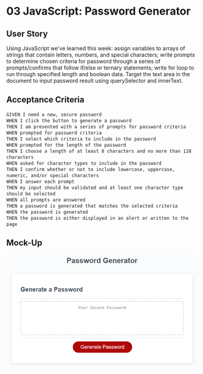 # 03 JavaScript: Password Generator

## User Story

Using JavaScript we've learned this week: assign variables to arrays of strings that contain letters, numbers, and special characters; write prompts to determine chosen criteria for password through a series of prompts/confirms that follow if/else or ternary statements; write for loop to run through specified length and boolean data. Target the text area in the document to input password result using querySelector and innerText.

## Acceptance Criteria
```
GIVEN I need a new, secure password
WHEN I click the button to generate a password
THEN I am presented with a series of prompts for password criteria
WHEN prompted for password criteria
THEN I select which criteria to include in the password
WHEN prompted for the length of the password
THEN I choose a length of at least 8 characters and no more than 128 characters
WHEN asked for character types to include in the password
THEN I confirm whether or not to include lowercase, uppercase, numeric, and/or special characters
WHEN I answer each prompt
THEN my input should be validated and at least one character type should be selected
WHEN all prompts are answered
THEN a password is generated that matches the selected criteria
WHEN the password is generated
THEN the password is either displayed in an alert or written to the page
```

## Mock-Up

![The Password Generator application displays a red button to "Generate Password".](./Assets/03-javascript-homework-demo.png)
